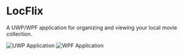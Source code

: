# LocFlix
A UWP/WPF application for organizing and viewing your local movie collection.

![UWP Application](https://i.imgur.com/KHAyjc4.jpg)
![WPF Application](https://i.imgur.com/KLMSbcF.png)
